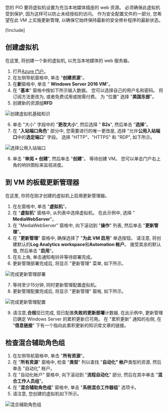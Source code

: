  您的 PIO 要将虚拟机设置为充当本地媒体插座的 web 资源。 必须确保此虚拟机受到保护, 因为这样可以防止未经授权的访问。 作为安全配置文件的一部分, 您希望在此 VM 上实施更新管理, 以确保它始终保持最新的安全修补程序的最新状态。 

<!-- Activate the sandbox -->
[!include[](../../../includes/azure-sandbox-activate.md)]

## <a name="create-a-virtual-machine"></a>创建虚拟机

在这里, 将创建一个新的虚拟机, 以充当本地媒体的 web 服务器。

1. 打开[Azure 门户](https://portal.azure.com/learn.docs.microsoft.com?azure-portal=true)。
2. 在左侧导航窗格中, 单击 "**创建资源**"。
3. 在**新**窗格中, 单击 " **Windows Server 2016 VM**"。
4. 在 "**基本**" 窗格中按如下所示输入数据。 您可以选择自己的用户名和密码。 将订阅方法更改为, 或者免费试用或按需付费。 为 "位置" 选择 "**美国东部**"。 
5. 创建新的资源组**RFD**

![创建虚拟机基础知识](../media/3-create-mediawebserver-basics-edited.png "创建虚拟机基础知识")

6. 单击 "大小" 字段中的 "**更改大小**", 然后选择 " **B2s**", 然后单击 "**选择**"。
7. 在 "**入站端口角色**" 部分中, 您需要进行的唯一更改是, 选择 "允许**公用入站端口**中的**选定端口**" 字段。 选择 "HTTP"、"HTTPS" 和 "RDP", 如下所示。

![选择公用入站端口](../media/3-public-inbound-ports-edited.png "选择公用入站端口")

8. 单击 "**审阅 + 创建**", 然后单击 "**创建**"。 等待创建 VM。 您可以单击门户右上角的响铃图标来监视进度。

## <a name="onboard-update-manager-to-the-vm"></a>到 VM 的板载更新管理器

在这里, 你将在刚才创建的虚拟机上启用更新管理器。

1. 在左窗格中, 单击 "**虚拟机**"。
2. 在 "**虚拟机**" 窗格中, 从列表中选择虚拟机。 在此示例中, 选择 " **MediaWebServer**"。
3. 在 "MediaWebServer" 窗格中, 向下滚动到 "**操作**" 列表, 然后单击 "**更新管理**"。
4. 在 "**更新管理**" 窗格中, 确保选择了 "**为此 VM 启用**" 单选按钮。 请注意, 将创建默认的**Log Analytics workspace**和**Automation 帐户**。 接受其余的默认值, 然后单击 "**启用**"。
5. 在左上角, 单击通知电铃并等待部署完成。
6. 更新管理部署完成后, 将显示 "更新管理" 菜单, 如下所示。

![完成更新管理部署](../media/3-update-management-deployment-complete-edited.png "完成更新管理部署")

7. 等待至少15分钟, 同时更新管理配置虚拟机。
8. 更新管理配置完成后, 将显示 "更新管理" 窗格, 如下所示。

![完成更新管理配置](../media/3-update-management-vm-configured-edited.png "完成更新管理配置")

9. 请注意,**合规**现已完成, 现已配置**失败的更新部署**计数器, 在此示例中, 更新管理已确定 Windows Server 的累积更新已可用。 在 "累积更新" 通知的右侧, 在 "**信息链接**" 下有一个指向此累积更新的知识库文章的链接。 

## <a name="examine-hybrid-worker-groups"></a>检查混合辅助角色组

1. 在左侧导航窗格中, 单击 "**所有资源**"。
1. 在 "**所有资源**" 窗格中, 检查 "**类型**" 列以查找 "**自动化" 帐户**类型的资源, 然后单击 "自动化" 帐户。
1. 在 "自动化帐户" 窗格中, 向下滚动到 "**流程自动化**" 部分, 然后在其中单击 "**混合工作人员组**"。
1. 在 "**混合辅助角色组**" 窗格中, 单击 "**系统混合工作器组**" 选项卡。
1. 请注意, 您创建的虚拟机如下所示。 

![混合辅助角色组](../media/3-hybrid-worker-group.png "混合辅助角色组")

